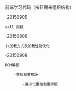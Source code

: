 前端学习代码（按日期来组织结构）

-20150905

	call 函数
	
-20150906

	js加载方式及加载性能优化
	
-20150908

	DOM编程
	
		-重绘和重排版
		
			-最小化重绘和重排版
